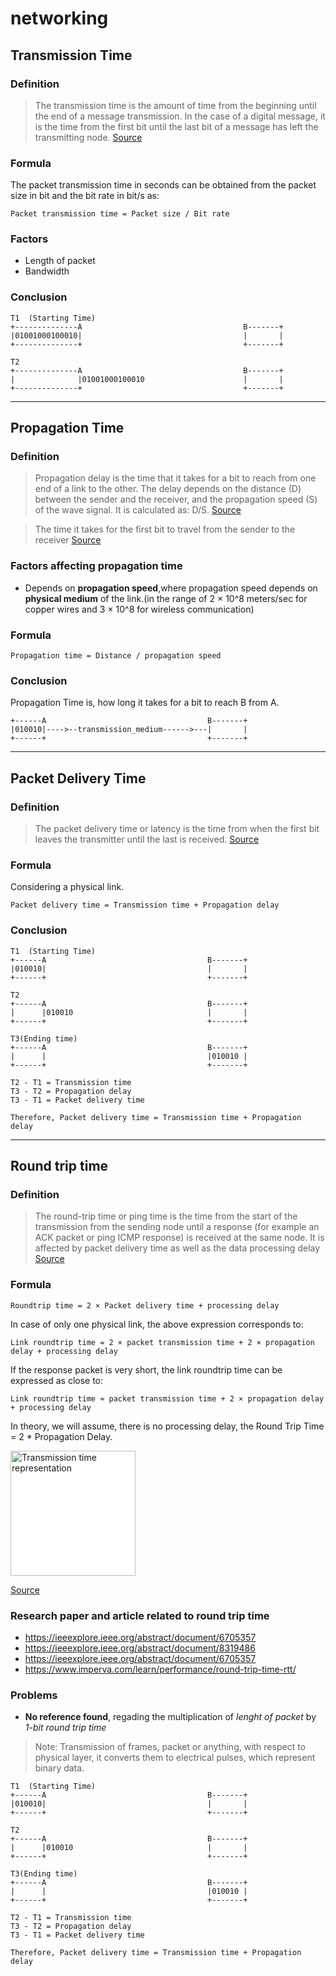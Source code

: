 # networking


## Transmission Time

### Definition
> The transmission time is the amount of time from the beginning until the end of a message transmission. In the case of a digital message, it is the time from the first bit until the last bit of a message has left the transmitting node.
[Source](https://en.wikipedia.org/wiki/Transmission_time)

### Formula

The packet transmission time in seconds can be obtained from the packet size in bit and the bit rate in bit/s as:
```
Packet transmission time = Packet size / Bit rate
```

### Factors

- Length of packet
- Bandwidth

### Conclusion

```
T1  (Starting Time)
+--------------A                                    B-------+
|01001000100010|                                    |       |
+--------------+                                    +-------+

T2
+--------------A                                    B-------+
|              |01001000100010                      |       |
+--------------+                                    +-------+
```
------------------------------------------------

## Propagation Time

### Definition
> Propagation delay is the time that it takes for a bit to reach from one end of a link to the other. The delay depends on the distance (D) between the sender and the receiver, and the propagation speed (S) of the wave signal. It is calculated as: D/S.
[Source](https://ravindra-utkarsh.medium.com/propagation-delay-in-networking-3ec28f122752)

> The time it takes for the first bit to travel from the sender to the receiver
[Source](https://en.wikipedia.org/wiki/Transmission_time)

### Factors affecting propagation time
- Depends on **propagation speed**,where propagation speed depends on **physical medium** of the link.(in the range of 2 × 10^8 meters/sec for copper wires and 3 × 10^8 for wireless communication)

### Formula

```
Propagation time = Distance / propagation speed
```

### Conclusion

Propagation Time is, how long it takes for a bit to reach B from A.

```
+------A                                    B-------+
|010010|---->--transmission_medium------>---|       |
+------+                                    +-------+
```
---------------------------------

## Packet Delivery Time

### Definition
> The packet delivery time or latency is the time from when the first bit leaves the transmitter until the last is received.
[Source](https://en.wikipedia.org/wiki/Transmission_time)



### Formula

Considering a physical link.

```
Packet delivery time = Transmission time + Propagation delay
```

### Conclusion
```
T1  (Starting Time)
+------A                                    B-------+
|010010|                                    |       |
+------+                                    +-------+

T2
+------A                                    B-------+
|      |010010                              |       |
+------+                                    +-------+

T3(Ending time)
+------A                                    B-------+
|      |                                    |010010 |
+------+                                    +-------+

T2 - T1 = Transmission time
T3 - T2 = Propagation delay
T3 - T1 = Packet delivery time

Therefore, Packet delivery time = Transmission time + Propagation delay
```
--------------------------------
## Round trip time

### Definition
> The round-trip time or ping time is the time from the start of the transmission from the sending node until a response (for example an ACK packet or ping ICMP response) is received at the same node. It is affected by packet delivery time as well as the data processing delay
[Source](https://en.wikipedia.org/wiki/Transmission_time)


### Formula
    Roundtrip time = 2 × Packet delivery time + processing delay

In case of only one physical link, the above expression corresponds to:

    Link roundtrip time = 2 × packet transmission time + 2 × propagation delay + processing delay

If the response packet is very short, the link roundtrip time can be expressed as close to:

    Link roundtrip time ≈ packet transmission time + 2 × propagation delay + processing delay

In theory, we will assume, there is no processing delay,
the Round Trip Time = 2 * Propagation Delay.

<img src="https://d1tcczg8b21j1t.cloudfront.net/strapi-assets/16_What_is_RTT_1_b9a380b57d.png" style="background:white;height:200px;" alt="Transmission time representation"/>

[Source](https://www.stormit.cloud/blog/what-is-round-trip-time-rtt-meaning-calculation/)

### Research paper and article related to round trip time
- https://ieeexplore.ieee.org/abstract/document/6705357
- https://ieeexplore.ieee.org/abstract/document/8319486
- https://ieeexplore.ieee.org/abstract/document/6705357
- https://www.imperva.com/learn/performance/round-trip-time-rtt/

### Problems
- **No reference found**, regading the multiplication of *lenght of packet* by *1-bit round trip time* 

> Note: Transmission of frames, packet or anything, with respect to physical layer, it converts them to electrical pulses, which represent binary data.

```
T1  (Starting Time)
+------A                                    B-------+
|010010|                                    |       |
+------+                                    +-------+

T2
+------A                                    B-------+
|      |010010                              |       |
+------+                                    +-------+

T3(Ending time)
+------A                                    B-------+
|      |                                    |010010 |
+------+                                    +-------+

T2 - T1 = Transmission time
T3 - T2 = Propagation delay
T3 - T1 = Packet delivery time

Therefore, Packet delivery time = Transmission time + Propagation delay
```